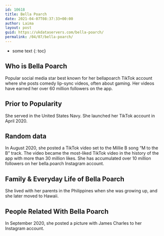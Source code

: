 ```yaml
---
id: 10618
title: Bella Poarch
date: 2021-04-07T08:37:33+00:00
author: Laima
layout: post
guid: https://ukdataservers.com/bella-poarch/
permalink: /04/07/bella-poarch/
---
```


* some text
{: toc}


## Who is Bella Poarch
                  
                  
                  
Popular social media star best known for her bellapoarch TikTok account where she posts comedy lip-sync videos, often about gaming. Her videos have earned her over 60 million followers on the app. 
                  
              
            
              
            
                
                
                
## Prior to Popularity
                  
                  
                  
She served in the United States Navy. She launched her TikTok account in April 2020. 
                  
              
            
              
            
                
                
                
## Random data
                  
                  
                  
In August 2020, she posted a TikTok video set to the Millie B song &#8220;M to the B&#8221; track. The video became the most-liked TikTok video in the history of the app with more than 30 million likes. She has accumulated over 10 million followers on her bella.poarch Instagram account. 
                  
              
            
              
            
                
                
                
## Family & Everyday Life of Bella Poarch
                  
                  
                  
She lived with her parents in the Philippines when she was growing up, and she later moved to Hawaii.
                  
              
            
              
            
                
                
                
## People Related With Bella Poarch
                  
                  
                  
In September 2020, she posted a picture with James Charles to her Instagram account. 
                  
              
            
              
            
                
              
            
              
              
            
            
              
            
          
          
          